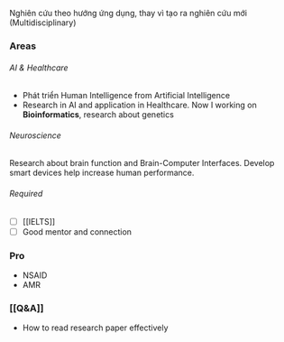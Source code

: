 Nghiên cứu theo hướng ứng dụng, thay vì tạo ra nghiên cứu mới (Multidisciplinary)
### Areas

###### AI & Healthcare 

- Phát triển Human Intelligence from Artificial Intelligence
- Research in AI and application in Healthcare. Now I working on **Bioinformatics**, research about genetics

###### Neuroscience

Research about brain function and Brain-Computer Interfaces. Develop smart devices help increase human performance.

###### Required

- [ ] [[IELTS]]
- [ ] Good mentor and connection 

### Pro

- NSAID
- AMR

### [[Q&A]]

- How to read research paper effectively